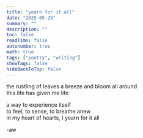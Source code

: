 ```yaml
---
title: "yearn for it all"
date: "2025-05-29"
summary: ""
description: ""
toc: false
readTime: false
autonumber: true
math: true
tags: ["poetry", "writing"]
showTags: false
hideBackToTop: false
---
```


the rustling of leaves 
a breeze and bloom all around  
this life has given me life  
  
a way to experience itself  
to feel, to sense, to breathe anew  
in my heart of hearts, I yearn for it all

-aw